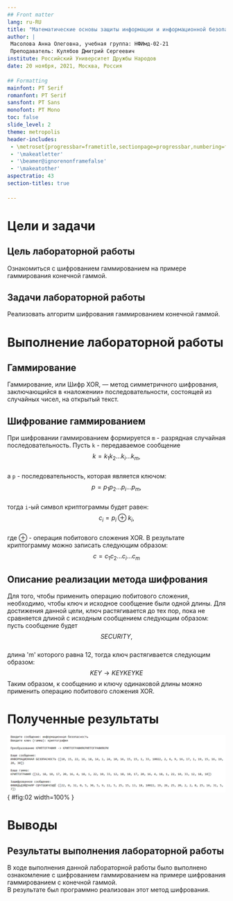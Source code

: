 ```yaml
---
## Front matter
lang: ru-RU
title: "Математические основы защиты информации и информационной безопасности. Лабораторная работа №3. Шифрование гаммированием"
author: |
 Масолова Анна Олеговна, учебная группа: НФИмд-02-21  
 Преподаватель: Кулябов Дмитрий Сергеевич
institute: Российский Университет Дружбы Народов
date: 20 ноября, 2021, Москва, Россия

## Formatting
mainfont: PT Serif
romanfont: PT Serif
sansfont: PT Sans
monofont: PT Mono
toc: false
slide_level: 2
theme: metropolis
header-includes: 
 - \metroset{progressbar=frametitle,sectionpage=progressbar,numbering=fraction}
 - '\makeatletter'
 - '\beamer@ignorenonframefalse'
 - '\makeatother'
aspectratio: 43
section-titles: true

---
```


# Цели и задачи

## Цель лабораторной работы

Ознакомиться с шифрованием гаммированием на примере гаммирования конечной гаммой.

## Задачи лабораторной работы 

Реализовать алгоритм шифрования гаммированием конечной гаммой.

# Выполнение лабораторной работы

## Гаммирование

Гаммирование, или Шифр XOR, — метод симметричного шифрования, заключающийся в «наложении» последовательности, состоящей из случайных чисел, на открытый текст.

## Шифрование гаммированием

При шифровании гаммированием формируется `m` - разрядная случайная последовательность. Пусть `k` -  передаваемое сообщение
$$ k=k_{1}k_{2}...k_{i}...k_{m}, $$  
а `p` - последовательность, которая является ключом:
$$ p=p_{1}p_{2}...p_{i}...p_{m}, $$  
тогда `i`-ый символ криптограммы будет равен:
$$ c_{i} = p_{i} \oplus k_{i}, $$  
где $\oplus$ - операция побитового сложения XOR. В результате криптограмму можно записать следующим образом:
$$ c=c_{1}c_{2}...c_{i}...c_{m} $$ 

## Описание реализации метода шифрования

Для того, чтобы применить операцию побитового сложения, необходимо, чтобы ключ и исходное сообщение были одной длины. Для достижения данной цели, ключ растягивается до тех пор, пока не сравняется длиной с исходным сообщением следующим образом: пусть сообщение будет 
$$ SECURITY, $$  
длина 'm' которого равна 12, тогда ключ растягивается следующим образом:
$$ KEY \rightarrow KEYKEYKE $$
Таким образом, к сообщению и ключу одинаковой длины можно применить операцию побитового сложения XOR.

# Полученные результаты

![Результаты шифрования гаммированием](image/2.png){ #fig:02 width=100% }

# Выводы

## Результаты выполнения лабораторной работы

В ходе выполнения данной лабораторной работы было выполнено ознакомление с шифрованием гаммированием на примере шифрования гаммированием с конечной гаммой.  
В результате был программно реализован этот метод шифрования.  